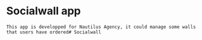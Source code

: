 # Socialwall app
    This app is developped for Nautilus Agency, it could manage some walls that users have ordered#   S o c i a l w a l l  
 